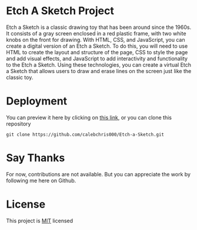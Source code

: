 # Etch A Sketch Project

Etch a Sketch is a classic drawing toy that has been around since the 1960s. It consists of a gray screen enclosed in a red plastic frame, with two white knobs on the front for drawing. With HTML, CSS, and JavaScript, you can create a digital version of an Etch a Sketch. To do this, you will need to use HTML to create the layout and structure of the page, CSS to style the page and add visual effects, and JavaScript to add interactivity and functionality to the Etch a Sketch. Using these technologies, you can create a virtual Etch a Sketch that allows users to draw and erase lines on the screen just like the classic toy.

# Deployment

You can preview it here by clicking on [this link](https://calebchris000.github.io/Etch-a-Sketch/), or you can clone this repository

``git clone https://github.com/calebchris000/Etch-a-Sketch.git``

# Say Thanks
For now, contributions are not available. But you can appreciate the work by following me here on Github.

# License 

This project is [MIT](#) licensed
